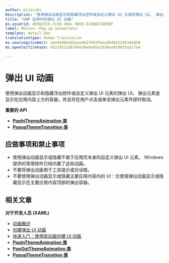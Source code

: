```yaml
---
author: mijacobs
Description: "使用弹出动画显示和隐藏浮出控件或自定义弹出 UI 元素的弹出 UI。 弹出元素是显示在应用内容上方的容器，并且将在用户点击或单击弹出元素外部时取消。"
title: "UWP 应用中的弹出 UI 动画"
ms.assetid: 4E9025CE-FC90-4d4c-9DE6-EC6B6F2AD9DF
label: Motion--Pop-up animations
template: detail.hbs
translationtype: Human Translation
ms.sourcegitcommit: a4e9a90edd2aae9d2fd5d7bead948422d43dad59
ms.openlocfilehash: 45219532db704e76e8e85e2926ea9190fba3c7a4

---
```


# 弹出 UI 动画

使用弹出动画显示和隐藏浮出控件或自定义弹出 UI 元素的弹出 UI。 弹出元素是显示在应用内容上方的容器，并且将在用户点击或单击弹出元素外部时取消。




**重要的 API**

-   [**PopInThemeAnimation 类**](https://msdn.microsoft.com/library/windows/apps/br210383)
-   [**PopupThemeTransition 类**](https://msdn.microsoft.com/library/windows/apps/hh969172)



## 应做事项和禁止事项


-   使用弹出动画显示或隐藏不属于应用页本身的自定义弹出 UI 元素。 Windows 提供的常用控件已经内置了这些动画。
-   不要将弹出动画用于工具提示或对话框。
-   不要使用弹出动画显示或隐藏主要应用内容内的 UI：仅使用弹出动画显示或隐藏显示在主要应用内容顶部的弹出容器。

## 相关文章

**对于开发人员 (XAML)**
* [动画概述](https://msdn.microsoft.com/library/windows/apps/mt187350)
* [创建弹出 UI 动画](https://msdn.microsoft.com/library/windows/apps/xaml/jj649433)
* [快速入门：使用库动画创建 UI 动画](https://msdn.microsoft.com/library/windows/apps/xaml/hh452703)
* [**PopInThemeAnimation 类**](https://msdn.microsoft.com/library/windows/apps/br210383)
* [**PopOutThemeAnimation 类**](https://msdn.microsoft.com/library/windows/apps/br210391)
* [**PopupThemeTransition 类**](https://msdn.microsoft.com/library/windows/apps/hh969172)

 

 







<!--HONumber=Aug16_HO3-->


